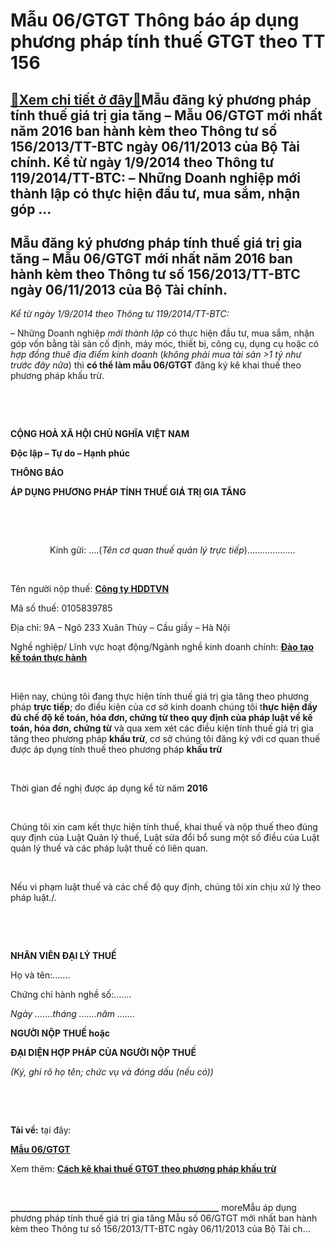 Mẫu 06/GTGT Thông báo áp dụng phương pháp tính thuế GTGT theo TT 156
=====================================================================

[:gift:Xem chi tiết ở đây:gift:](https://hddtvn.com/mau-06-gtgt-thong-bao-ap-dung-phuong-phap-tinh-thue-gtgt-theo-tt-156/)Mẫu đăng ký phương pháp tính thuế giá trị gia tăng – Mẫu 06/GTGT mới nhất năm 2016 ban hành kèm theo Thông tư số 156/2013/TT-BTC ngày 06/11/2013 của Bộ Tài chính. Kể từ ngày 1/9/2014 theo Thông tư 119/2014/TT-BTC: – Những Doanh nghiệp mới thành lập có thực hiện đầu tư, mua sắm, nhận góp …
-------------------------------------------------------------------------------------------------------------------------------------------------------------------------------------------------------------------------------------------------------------------------------------------------



Mẫu đăng ký phương pháp tính thuế giá trị gia tăng – Mẫu 06/GTGT mới nhất năm 2016 ban hành kèm theo Thông tư số 156/2013/TT-BTC ngày 06/11/2013 của Bộ Tài chính.
--------------------------------------------------------------------------------------------------------------------------------------------------------------------



*Kể từ ngày 1/9/2014 theo Thông tư 119/2014/TT-BTC:*   

– Những Doanh nghiệp *mới thành lập* có thực hiện đầu tư, mua sắm, nhận góp vốn bằng tài sản cố định, máy móc, thiết bị, công cụ, dụng cụ hoặc có *hợp đồng thuê địa điểm kinh doanh* (*không phải mua tài sản >1 tỷ như trước đây nữa*) thì **có thể làm mẫu 06/GTGT** đăng ký kê khai thuế theo phương pháp khấu trừ.  

   

 



**CỘNG HOÀ XÃ HỘI CHỦ NGHĨA VIỆT NAM**  

**Độc lập – Tự do – Hạnh phúc**
  
  

**THÔNG BÁO**   

**ÁP DỤNG PHƯƠNG PHÁP TÍNH THUẾ GIÁ TRỊ GIA TĂNG**


   

   

                Kính gửi: ….(*Tên cơ quan thuế quản lý trực tiếp*)……………….  

   

Tên người nộp thuế: **[Công ty HDDTVN](http://hddtvn.com/ "công ty HDDTVN")**  

Mã số thuế: 0105839785  

Địa chỉ: 9A – Ngõ 233 Xuân Thủy – Cầu giấy – Hà Nội  

Nghề nghiệp/ Lĩnh vực hoạt động/Ngành nghề kinh doanh chính: **[Đào tạo kế toán thực hành](# "đào tạo kế toán thực hành")**  

   

Hiện nay, chúng tôi đang thực hiện tính thuế giá trị gia tăng theo phương pháp **trực tiếp**; do điều kiện của cơ sở kinh doanh chúng tôi t**hực hiện đầy đủ chế độ kế toán, hóa đơn, chứng từ theo quy định của pháp luật về kế toán, hóa đơn, chứng từ** và qua xem xét các điều kiện tính thuế giá trị gia tăng theo phương pháp **khấu trừ**, cơ sở chúng tôi đăng ký với cơ quan thuế được áp dụng tính thuế theo phương pháp **khấu trừ**  

   

Thời gian đề nghị được áp dụng kể từ năm **2016**  

   

Chúng tôi xin cam kết thực hiện tính thuế, khai thuế và nộp thuế theo đúng quy định của Luật Quản lý thuế, Luật sửa đổi bổ sung một số điều của Luật quản lý thuế và các pháp luật thuế có liên quan.  

   

Nếu vi phạm luật thuế và các chế độ quy định, chúng tôi xin chịu xử lý theo pháp luật./.  

 






 

**NHÂN VIÊN ĐẠI LÝ THUẾ**  

 Họ và tên:…….  

 Chứng chỉ hành nghề số:…….






*Ngày …….tháng …….năm …….*



**NGƯỜI NỘP THUẾ hoặc**   

**ĐẠI DIỆN HỢP PHÁP CỦA NGƯỜI NỘP THUẾ**



*(Ký, ghi rõ họ tên; chức vụ và đóng dấu (nếu có))*







   

   

**Tải về:** tại đây:



[**Mẫu 06/GTGT**](https://drive.google.com/open?id=0B24q-XZt4667aFNrQ3hUSGxfbUE)

Xem thêm: [**Cách kê khai thuế GTGT theo phương pháp khấu trừ**](# "cách kê khai thuế gtgt theo phương pháp khấu trừ")

  

  

**\_\_\_\_\_\_\_\_\_\_\_\_\_\_\_\_\_\_\_\_\_\_\_\_\_\_\_\_\_\_\_\_\_\_\_\_\_\_\_\_\_\_\_\_\_\_\_\_\_\_**
moreMẫu áp dụng phương pháp tính thuế giá trị gia tăng Mẫu số 06/GTGT mới nhất ban hành kèm theo Thông tư số 156/2013/TT-BTC ngày 06/11/2013 của Bộ Tài ch…

